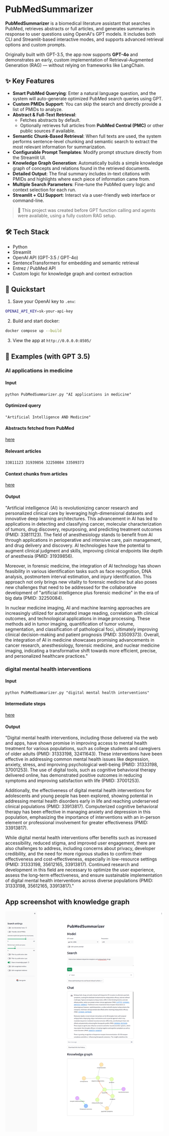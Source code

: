 # PubMedSummarizer

**PubMedSummarizer** is a biomedical literature assistant that searches PubMed, retrieves abstracts or full articles, and generates summaries in response to user questions using OpenAI's GPT models. It includes both CLI and Streamlit-based interactive modes, and supports advanced retrieval options and custom prompts.

Originally built with GPT-3.5, the app now supports **GPT-4o** and demonstrates an early, custom implementation of Retrieval-Augmented Generation (RAG) — without relying on frameworks like LangChain.

## ✨ Key Features

- **Smart PubMed Querying**: Enter a natural language question, and the system will auto-generate optimized PubMed search queries using GPT.
- **Custom PMIDs Support**: You can skip the search and directly provide a list of PMIDs to analyze.
- **Abstract & Full-Text Retrieval**:
  - Fetches abstracts by default.
  - Optionally retrieves full articles from **PubMed Central (PMC)** or other public sources if available.
- **Semantic Chunk-Based Retrieval**: When full texts are used, the system performs sentence-level chunking and semantic search to extract the most relevant information for summarization.
- **Configurable Prompt Templates**: Modify prompt structure directly from the Streamlit UI.
- **Knowledge Graph Generation**: Automatically builds a simple knowledge graph of concepts and relations found in the retrieved documents.
- **Detailed Output**: The final summary includes in-text citations with PMIDs and highlights where each piece of information came from.
- **Multiple Search Parameters**: Fine-tune the PubMed query logic and context selection for each run.
- **Streamlit + CLI Support**: Interact via a user-friendly web interface or command-line.

> 💬 This project was created before GPT function calling and agents were available, using a fully custom RAG setup.

## 🛠️ Tech Stack

- Python
- Streamlit
- OpenAI API (GPT-3.5 / GPT-4o)
- SentenceTransformers for embedding and semantic retrieval
- Entrez / PubMed API
- Custom logic for knowledge graph and context extraction

## 🚀 Quickstart
1. Save your OpenAI key to `.env`:
```bash
OPENAI_API_KEY=sk-your-api-key
```
2. Build and start docker:
```bash
docker compose up --build
```
3. View the app at `http://0.0.0.0:8505/`

## 🧪 Examples (with GPT 3.5)
### AI applications in medicine
#### Input
`python PubMedSummarizer.py "AI applications in medicine"`
#### Optimized query
`"Artificial Intelligence AND Medicine"`
#### Abstracts fetched from PubMed
[here](example/abstracts.txt)
#### Relevant articles
`33811123 31939856 32250084 33509373`
#### Context chunks from articles
[here](example/context_chunks.txt)
#### Output

"Artificial intelligence (AI) is revolutionizing cancer research and personalized clinical care by leveraging high-dimensional datasets and innovative deep learning architectures. This advancement in AI has led to applications in detecting and classifying cancer, molecular characterization of tumors, drug discovery, repurposing, and predicting treatment outcomes (PMID: 33811123). The field of anesthesiology stands to benefit from AI through applications in perioperative and intensive care, pain management, and drug delivery and discovery. AI technologies have the potential to augment clinical judgment and skills, improving clinical endpoints like depth of anesthesia (PMID: 31939856).

Moreover, in forensic medicine, the integration of AI technology has shown feasibility in various identification tasks such as face recognition, DNA analysis, postmortem interval estimation, and injury identification. This approach not only brings new vitality to forensic medicine but also poses new challenges that need to be addressed for the collaborative development of "artificial intelligence plus forensic medicine" in the era of big data (PMID: 32250084).

In nuclear medicine imaging, AI and machine learning approaches are increasingly utilized for automated image reading, correlation with clinical outcomes, and technological applications in image processing. These methods aid in tumor imaging, quantification of tumor volume, segmentation, and classification of pathological foci, ultimately improving clinical decision-making and patient prognosis (PMID: 33509373).
Overall, the integration of AI in medicine showcases promising advancements in cancer research, anesthesiology, forensic medicine, and nuclear medicine imaging, indicating a transformative shift towards more efficient, precise, and personalized healthcare practices."

### digital mental health interventions
#### Input
`python PubMedSummarizer.py "digital mental health interventions"`
#### Intermediate steps
[here](example/mental_health.txt)
#### Output
"Digital mental health interventions, including those delivered via the web and apps, have shown promise in improving access to mental health treatment for various populations, such as college students and caregivers of older adults (PMID: 31333198, 32411643). These interventions have been effective in addressing common mental health issues like depression, anxiety, stress, and improving psychological well-being (PMID: 31333198, 37001253). The use of digital tools, such as cognitive behavioral therapy delivered online, has demonstrated positive outcomes in reducing symptoms and improving satisfaction with life (PMID: 37001253).

Additionally, the effectiveness of digital mental health interventions for adolescents and young people has been explored, showing potential in addressing mental health disorders early in life and reaching underserved clinical populations (PMID: 33913817). Computerized cognitive behavioral therapy has been effective in managing anxiety and depression in this population, emphasizing the importance of interventions with an in-person element or professional involvement for greater effectiveness (PMID: 33913817).

While digital mental health interventions offer benefits such as increased accessibility, reduced stigma, and improved user engagement, there are also challenges to address, including concerns about privacy, developer credibility, and the need for more rigorous studies to confirm their effectiveness and cost-effectiveness, especially in low-resource settings (PMID: 31333198, 35612165, 33913817). Continued research and development in this field are necessary to optimize the user experience, assess the long-term effectiveness, and ensure sustainable implementation of digital mental health interventions across diverse populations (PMID: 31333198, 35612165, 33913817)."


## App screenshot with knowledge graph
![App Screenshot](example/screenshot.png)
